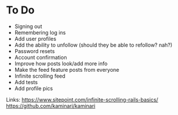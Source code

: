 # To Do
- Signing out
- Remembering log ins
- Add user profiles
- Add the ability to unfollow (should they be able to refollow? nah?)
- Password resets
- Account confirmation
- Improve how posts look/add more info
- Make the feed feature posts from everyone
- Infinite scrolling feed
- Add tests
- Add profile pics

Links:
https://www.sitepoint.com/infinite-scrolling-rails-basics/
https://github.com/kaminari/kaminari

